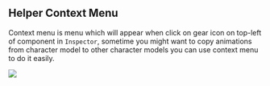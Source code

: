 ## Helper Context Menu

Context menu is menu which will appear when click on gear icon on top-left of component  in `Inspector`, sometime you might want to copy animations from character model to other character models you can use context menu to do it easily.

![](../images/105/11.png)